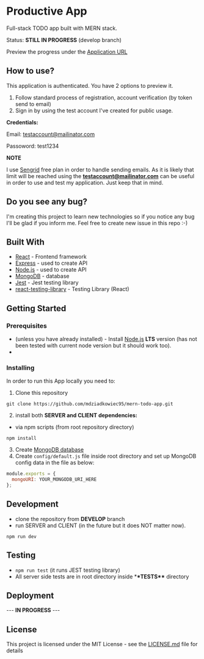# Productive App

Full-stack TODO app built with MERN stack.

Status: **STILL IN PROGRESS** (develop branch)

Preview the progress under the [Application URL](https://productive-mern-app.herokuapp.com/)

## How to use?

This application is authenticated. You have 2 options to preview it.

1. Follow standard process of registration, account verification (by token send to email)
2. Sign in by using the test account I've created for public usage.

**Credentials:**

Email: testaccount@mailinator.com

Passoword: test1234

**NOTE**

I use [Sengrid](https://sendgrid.com/) free plan in order to handle sending emails. As it is likely that limit will be reached using the **testaccount@mailinator.com** can be useful in order to use and test my application. Just keep that in mind.

## Do you see any bug?

I'm creating this project to learn new technologies so if you notice any bug I'll be glad if you inform me. Feel free to create new issue in this repo :-)

## Built With

- [React](https://reactjs.org/) - Frontend framework
- [Express](https://expressjs.com/) - used to create API
- [Node.js](https://nodejs.org/en/) - used to create API
- [MongoDB](https://www.mongodb.com/cloud/atlas) - database
- [Jest](https://jestjs.io/) - Jest testing library
- [react-testing-library](https://github.com/testing-library/react-testing-library) - Testing Library (React)

## Getting Started

### Prerequisites

- (unless you have already installed) - Install [Node.js](https://nodejs.org/en/) **LTS** version (has not been tested with current node version but it should work too).
-

### Installing

In order to run this App locally you need to:

1. Clone this repository

```
git clone https://github.com/mdziadkowiec95/mern-todo-app.git
```

2. install both **SERVER and CLIENT dependencies:**

- via npm scripts (from root repository directory)

```
npm install
```

3. Create [MongoDB database](https://www.mongodb.com/cloud/atlas)
4. Create `config/default.js` file inside root directory and set up MongoDB config data in the file as below:

```javascript
module.exports = {
  mongoURI: YOUR_MONGODB_URI_HERE
};
```

## Development

- clone the repository from **DEVELOP** branch
- run SERVER and CLIENT (in the future but it does NOT matter now).

```
npm run dev
```

## Testing

- `npm run test` (it runs JEST testing library)
- All server side tests are in root directory inside \***\*TESTS\*\*** directory

## Deployment

--- **IN PROGRESS** ---

## License

This project is licensed under the MIT License - see the [LICENSE.md](LICENSE.md) file for details
